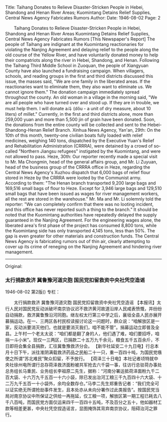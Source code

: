 Title: Taihang Donates to Relieve Disaster-Stricken People in Hebei, Shandong and Henan River Areas; Kuomintang Detains Relief Supplies, Central News Agency Fabricates Rumors
Author:
Date: 1946-08-02
Page: 2

　　Taihang Donates to Relieve
    Disaster-Stricken People in Hebei, Shandong and Henan River Areas
    Kuomintang Detains Relief Supplies, Central News Agency Fabricates Rumors
    [This Newspaper's Report] The people of Taihang are indignant at the Kuomintang reactionaries for violating the Nanjing Agreement and delaying relief to the people along the old course of the Yellow River, and have voluntarily donated money to help their compatriots along the river in Hebei, Shandong, and Henan. Following the Taihang Third Middle School in Zuoquan, the people of Xiangyuan County have also launched a fundraising campaign. When villagers, schools, and reading groups in the first and third districts discussed this issue, the masses said, "We are one family in the liberated areas. If the reactionaries want to eliminate them, they also want to eliminate us. We cannot ignore them." The donation campaign immediately spread throughout the county. An old woman in a village in the morning said, "We are all people who have turned over and stood up. If they are in trouble, we must help them. I will donate a斗 (dǒu - a unit of dry measure, about 10 liters) of millet." Currently, in the first and third districts alone, more than 259,000 yuan and more than 5,500 jin of grain have been donated. Soon, the donations from the entire county will be collected and sent to the Hebei-Shandong-Henan Relief Branch.
    Xinhua News Agency, Yan'an, 29th: On the 10th of this month, twenty-one civilian boats fully loaded with relief medicines, weighing 140 tons, dispatched by the Executive Yuan's Relief and Rehabilitation Administration (CRRRA), were detained by a crowd of so-called "Northern Jiangsu refugees" instigated by the Kuomintang, and were not allowed to pass.
    Heze, 30th: Our reporter recently made a special visit to Mr. Ma Chongmin, head of the general affairs group, and Mr. Li Zuyuan, head of the business group of the CRRRA office in Heze, regarding the Central News Agency's Xuzhou dispatch that 6,000 bags of relief flour stored in Heze by the CRRRA were looted by the Communist army. According to them: "The Henan branch transported 9,200 large bags and 169,516 small bags of flour to Heze. Except for 3,946 large bags and 129,510 small bags that have been issued as wages for river management workers, all the rest are stored in the warehouse." Mr. Ma and Mr. Li solemnly told the reporter: "We can completely confirm that there was no looting incident, and this office has never reported such a thing to the branch." It should be noted that the Kuomintang authorities have repeatedly delayed the supply guaranteed in the Nanjing Agreement. For the engineering wages alone, the liberated area's first phase of the project has consumed 8,800 tons, while the Kuomintang side has only transported 4,145 tons, less than 50%. The gap is even greater for other materials and construction funds. The Central News Agency is fabricating rumors out of thin air, clearly attempting to cover up its crime of reneging on the Nanjing Agreement and hindering river management.



<hr /> 

Original: 


### 太行捐款救济  冀鲁豫河道灾胞 国民党扣留救资中央社凭空造谣

1946-08-02
第2版()
专栏：

　　太行捐款救济
    冀鲁豫河道灾胞
    国民党扣留救资中央社凭空造谣
    【本报讯】太行人民对国民党反动派破坏南京协议迟不救济黄河故道沿岸人民咸表愤慨，并纷纷自动捐款，救济冀鲁豫沿河同胞。继左权太行第三中学之后，襄垣全县人民亦展开募捐运动。在一、三两区各村民校读报讨论这一问题时，群众说：“咱解放区是一家，反动派要消灭他们，也就是要消灭我们，咱不能不管”。捐募运动立即普及全县。上午村一个老太太说：“咱们都是翻了身的人，他们遇了难，咱们要招呼，咱捐一斗小米”。现仅一三两区，已捐款二十五万九千余元，粮食五千五百余斤，不日即将会集全县捐款，汇往冀鲁豫救济分会。
    【新华社延安二十九日电】行总本月十日下午，派往淮阴满载救济药品之民船二十一只，重一百四十吨，为国民党嗾使之所谓“苏北难民”聚众扣留，不予放行。
    【荷泽三十日电】本社记者顷特就中央社徐州电所谓行总存荷泽救济面粉被共军抢去六千袋一事，往访行总驻荷办事处总务组长马重民、业务组长李祖原二先生，据称：“河南分署运抵荷泽面粉九千二百大袋、十六万九千五百一十六小袋，除已发出治河工粮三千九百四十六大袋、十二万九千五百一十小袋外，余均全数存仓。”马李二先生郑重告记者：“我们完全可以证实绝无所谓抢劫事件发生，且本处亦从未向分署作过此类报告”。按国民党当局对南京协议中所保证之供给一再拖延，仅工粮一项，解放区第一期工程已耗去八千八百吨，而国民党方面仅运来四千一百四十五吨，不及百分之五十，他如器材工款等相差更甚，中央社凭空捏造谣言，显图掩饰其背弃南京协议，阻碍治河之罪行。
